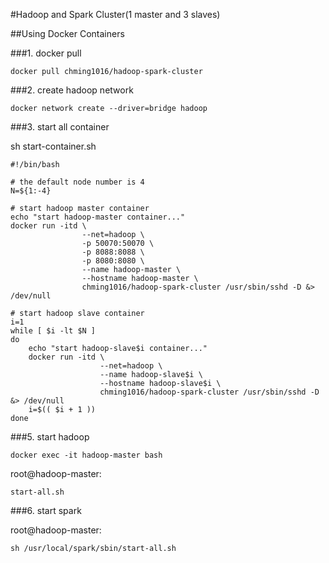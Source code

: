 #Hadoop and Spark Cluster(1 master and 3 slaves)

##Using Docker Containers

###1. docker pull

```
docker pull chming1016/hadoop-spark-cluster
```

###2. create hadoop network

```
docker network create --driver=bridge hadoop
```

###3. start all container

sh start-container.sh
```
#!/bin/bash

# the default node number is 4
N=${1:-4}

# start hadoop master container
echo "start hadoop-master container..."
docker run -itd \
                --net=hadoop \
                -p 50070:50070 \
                -p 8088:8088 \
                -p 8080:8080 \
                --name hadoop-master \
                --hostname hadoop-master \
                chming1016/hadoop-spark-cluster /usr/sbin/sshd -D &> /dev/null

# start hadoop slave container
i=1
while [ $i -lt $N ]
do
	echo "start hadoop-slave$i container..."
	docker run -itd \
	                --net=hadoop \
	                --name hadoop-slave$i \
	                --hostname hadoop-slave$i \
	                chming1016/hadoop-spark-cluster /usr/sbin/sshd -D &> /dev/null
	i=$(( $i + 1 ))
done 
```

###5. start hadoop

```
docker exec -it hadoop-master bash
```

root@hadoop-master:
```
start-all.sh
```

###6. start spark

root@hadoop-master:
```
sh /usr/local/spark/sbin/start-all.sh
```
